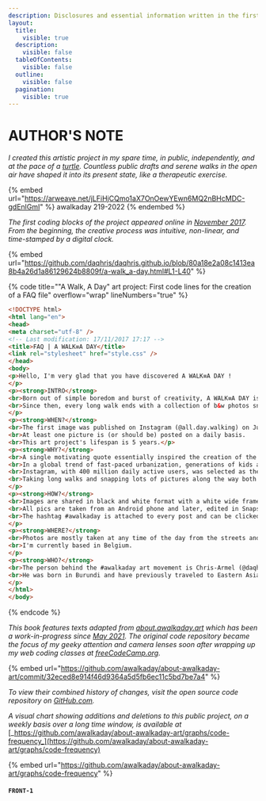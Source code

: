 ```yaml
---
description: Disclosures and essential information written in the first person.
layout:
  title:
    visible: true
  description:
    visible: false
  tableOfContents:
    visible: false
  outline:
    visible: false
  pagination:
    visible: true
---
```


# AUTHOR'S NOTE

_I created this artistic project in my spare time, in public, independently, and at the pace of a_ [_turtle_](https://en.m.wikipedia.org/wiki/Cultural\_depictions\_of\_turtles)_. Countless public drafts and serene walks in the open air have shaped it into its present state, like a therapeutic exercise._



{% embed url="https://arweave.net/jLFiHjCQmo1aX7OnOewYEwn6MQ2nBHcMDC-gdEnlGmI" %}
awalkaday 219-2022
{% endembed %}



_The first coding blocks of the project appeared online in_ [_November 2017_](https://github.com/daqhris/daqhris.github.io/commit/80a18e2a08c1413ea8b4a26d1a86129624b8809f)_. From the beginning, the creative process was intuitive, non-linear, and time-stamped by a digital clock._



{% embed url="https://github.com/daqhris/daqhris.github.io/blob/80a18e2a08c1413ea8b4a26d1a86129624b8809f/a-walk_a-day.html#L1-L40" %}

{% code title=""A Walk, A Day" art project: First code lines for the creation of a FAQ file" overflow="wrap" lineNumbers="true" %}
```html
<!DOCTYPE html>
<html lang="en">
<head>
<meta charset="utf-8" />
<!-- Last modification: 17/11/2017 17:17 -->
<title>FAQ | A WALK≡A DAY</title>
<link rel="stylesheet" href="style.css" />
</head>
<body>
<p>Hello, I'm very glad that you have discovered A WALK≡A DAY !
</p>
<p><strong>INTRO</strong>
<br>Born out of simple boredom and burst of creativity, A WALK≡A DAY is a black and white visual arts project.
<br>Since then, every long walk ends with a collection of b&w photos snapped on-the-go by using a smartphone camera.
</p>
<p><strong>WHEN?</strong>
<br>The first image was published on Instagram (@all.day.walking) on July 19th, 2017.
<br>At least one picture is (or should be) posted on a daily basis.
<br>This art project's lifespan is 5 years.</p>
<p><strong>WHY?</strong>
<br>A single motivating quote essentially inspired the creation of the project : "The Sun is up and running, everyday, for you."
<br>In a global trend of fast-paced urbanization, generations of kids are growing without a sense of curiosity of their surroundings and adventurous drive in the unfamiliar landscapes.
<br>Instagram, with 400 million daily active users, was selected as the most compelling internet platform to host such a street photography gallery that would target millenials and inspire them to creatively join a well-being movement. 
<br>Taking long walks and snapping lots of pictures along the way both became complimentary in my regular young adult life and I can't refrain from recommending this kind of endeavor to other fellow youngsters.
</p>
<p><strong>HOW?</strong>
<br>Images are shared in black and white format with a white wide frame.
<br>All pics are taken from an Android phone and later, edited in Snapseed.
<br>The hashtag #awalkaday is attached to every post and can be clicked on to view in bulk similar posts shared by the Instagram community.
</p>
<p><strong>WHERE?</strong>
<br>Photos are mostly taken at any time of the day from the streets and hidden alleys of Western Europe.
<br>I'm currently based in Belgium.
</p>
<p><strong>WHO?</strong>
<br>The person behind the #awalkaday art movement is Chris-Armel (@daqhris).
<br>He was born in Burundi and have previously traveled to Eastern Asia, Middle East and North Africa.
</p>
</html>
</body>
```
{% endcode %}



_This book features texts adapted from_ [_about.awalkaday.art_](https://about.awalkaday.art) _which has been a work-in-progress since_ [_May 2021_](https://github.com/awalkaday/about-awalkaday-art/commit/32eced8e914f46d9364a5d5fb6ec11c5bd7be7a4)_. The original code repository became the focus of my geeky attention and camera lenses soon after wrapping up my web coding classes at_ [_freeCodeCamp.org_](https://www.freecodecamp.org/daqhris)_._

{% embed url="https://github.com/awalkaday/about-awalkaday-art/commit/32eced8e914f46d9364a5d5fb6ec11c5bd7be7a4" %}

_To view their combined history of changes, visit the open source code repository on_ [_GitHub.com_](https://github.com/awalkaday/about-awalkaday-art/tree/book)_._

_A visual chart showing additions and deletions to this public project, on a weekly basis over a long time window, is available at_ [_https://github.com/awalkaday/about-awalkaday-art/graphs/code-frequency_](https://github.com/awalkaday/about-awalkaday-art/graphs/code-frequency)

{% embed url="https://github.com/awalkaday/about-awalkaday-art/graphs/code-frequency" %}



#### `FRONT-1`
